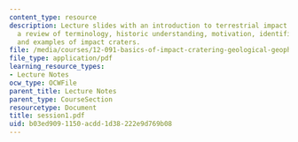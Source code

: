 ```yaml
---
content_type: resource
description: Lecture slides with an introduction to terrestrial impact cratering,
  a review of terminology, historic understanding, motivation, identification criteria,
  and examples of impact craters.
file: /media/courses/12-091-basics-of-impact-cratering-geological-geophysical-geochemical-environmental-studies-of-some-impact-craters-of-the-earth-january-iap-2008/b03ed9091150acdd1d38222e9d769b08_session1.pdf
file_type: application/pdf
learning_resource_types:
- Lecture Notes
ocw_type: OCWFile
parent_title: Lecture Notes
parent_type: CourseSection
resourcetype: Document
title: session1.pdf
uid: b03ed909-1150-acdd-1d38-222e9d769b08
---
```

